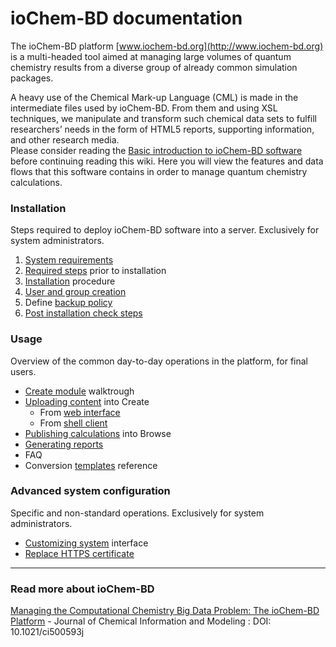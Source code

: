 # ioChem-BD documentation

The ioChem-BD platform [www.iochem-bd.org](http://www.iochem-bd.org) is a multi-headed tool aimed at managing large volumes of quantum chemistry results from a diverse group of already common simulation packages.

A heavy use of the Chemical Mark-up Language \(CML\) is made in the intermediate files used by ioChem-BD. From them and using XSL techniques, we manipulate and transform such chemical data sets to fulfill researchers’ needs in the form of HTML5 reports, supporting information, and other research media.  
Please consider reading the [Basic introduction to ioChem-BD software](/platform-introduction.md) before continuing reading this wiki. Here you will view the features and data flows that this software contains in order to manage quantum chemistry calculations.

### Installation

Steps required to deploy ioChem-BD software into a server. Exclusively for system administrators.  
  1. [System requirements](/system-requirements.md)  
  2. [Required steps](/installation/required_steps.md) prior to installation   
  3. [Installation](/installation/installation.md) procedure   
  4. [User and group creation](/installation/user-and-group-generation.md)  
  5. Define [backup policy](/backup-policy.md)  
  6. [Post installation check steps](/installation/post-installation-check-steps.md)

### Usage

Overview of the common day-to-day operations in the platform, for final users.

* [Create module](/usage/create-module-walktrough.md) walktrough
* [Uploading content](/usage/uploading-content-to-create.md) into Create
  * From [web interface](/usage/uploading-content-to-create/using-web-interface.md)
  * From [shell client](/usage/uploading-content-to-create/using-web-interface.md)
* [Publishing calculations](/usage/publishing-calculations.md) into Browse
* [Generating reports](/usage/generating-reports.md)
* FAQ
* Conversion [templates](http://www.iochem-bd.org/conversion/webhelp/index.html) reference

### Advanced system configuration

Specific and non-standard operations. Exclusively for system administrators.

* [Customizing system](/advanced-system-configuration/customizing-system-interface.md) interface
* [Replace HTTPS certificate](/other-operations/replace-https-certificate.md)

---

### Read more about ioChem-BD

[Managing the Computational Chemistry Big Data Problem: The ioChem-BD Platform](http://pubs.acs.org/doi/abs/10.1021/ci500593j) - Journal of Chemical Information and Modeling : DOI: 10.1021/ci500593j

